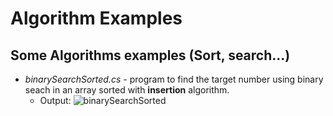 # Algorithm Examples
## Some Algorithms examples (Sort, search...)

*  *binarySearchSorted.cs* - program to find the target number using binary seach in an array sorted with **insertion** algorithm.
	* Output: ![binarySearchSorted](imgs/outputBinarySearchSorted.png)






